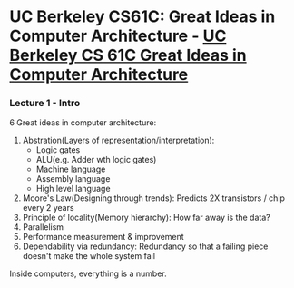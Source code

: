 # UC Berkeley CS61C:  Great Ideas in Computer Architecture - [UC Berkeley CS 61C Great Ideas in Computer Architecture](https://www.youtube.com/playlist?list=PLhMnuBfGeCDM8pXLpqib90mDFJI-e1lpk)


### Lecture 1 - Intro
6 Great ideas in computer architecture:
1) Abstration(Layers of representation/interpretation):
    - Logic gates
    - ALU(e.g. Adder wth logic gates)
    - Machine language
    - Assembly language
    - High level language
2) Moore's Law(Designing through trends): Predicts 2X transistors / chip every 2 years
3) Principle of locality(Memory hierarchy): How far away is the data?
4) Parallelism
5) Performance measurement & improvement
6) Dependability via redundancy: Redundancy so that a failing piece doesn't make the whole system fail

Inside computers, everything is a number.
